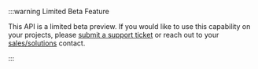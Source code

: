 :::warning Limited Beta Feature

This API is a limited beta preview. If you would like to use this capability on your projects, please [submit a support ticket](https://support.dolby.io/hc/en-au) or reach out to your [sales/solutions](https://optiview.dolby.com/contact/) contact.

:::
